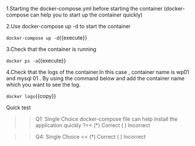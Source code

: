 
1.Starting the docker-compose.yml before starting the container (docker-compose can help you to start up the container quickly)

2.Use docker-compose up -d to start the container

`docker-compose up -d`{{execute}}

3.Check that the container is running 

`docker ps -a`{{execute}}

4.Check that the logs of the container.In this case , container name is wp01 and mysql 01 . By using the command below and add the container name which you want to see the log.

`docker logs`{{copy}} 

Quick test
>>Q1: Single Choice docker-compose file can help install the application quickly ?<<
(*) Correct
( ) Incorrect

>>Q4: Single Choice <<
(*) Correct
( ) Incorrect



